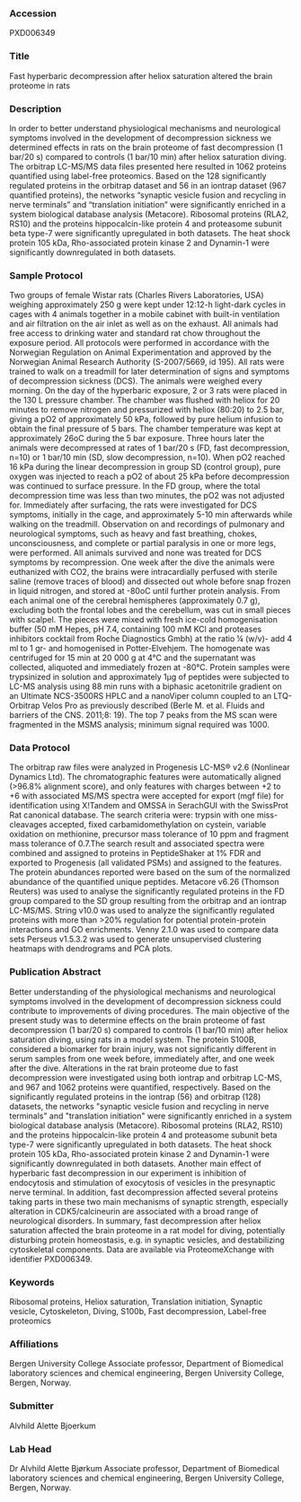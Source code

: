 ### Accession
PXD006349

### Title
Fast hyperbaric decompression after heliox saturation altered the brain proteome in rats

### Description
In order to better understand physiological mechanisms and neurological symptoms involved in the development of decompression sickness we determined effects in rats on the brain proteome of fast decompression (1 bar/20 s) compared to controls (1 bar/10 min) after heliox saturation diving. The orbitrap LC-MS/MS data files presented here resulted in 1062 proteins quantified using label-free proteomics. Based on the 128 significantly regulated proteins in the orbitrap dataset and 56 in an iontrap dataset (967 quantified proteins), the networks “synaptic vesicle fusion and recycling in nerve terminals” and “translation initiation” were significantly enriched in a system biological database analysis (Metacore). Ribosomal proteins (RLA2, RS10) and the proteins hippocalcin-like protein 4 and proteasome subunit beta type-7 were significantly upregulated in both datasets. The heat shock protein 105 kDa, Rho-associated protein kinase 2 and Dynamin-1 were significantly downregulated in both datasets.

### Sample Protocol
Two groups of female Wistar rats (Charles Rivers Laboratories, USA) weighing approximately 250 g were kept under 12:12-h light-dark cycles in cages with 4 animals together in a mobile cabinet with built-in ventilation and air filtration on the air inlet as well as on the exhaust. All animals had free access to drinking water and standard rat chow throughout the exposure period. All protocols were performed in accordance with the Norwegian Regulation on Animal Experimentation and approved by the Norwegian Animal Research Authority (S-2007/5669, id 195). All rats were trained to walk on a treadmill for later determination of signs and symptoms of decompression sickness (DCS). The animals were weighed every morning. On the day of the hyperbaric exposure, 2 or 3 rats were placed in the 130 L pressure chamber. The chamber was flushed with heliox for 20 minutes to remove nitrogen and pressurized with heliox (80:20) to 2.5 bar, giving a pO2 of approximately 50 kPa, followed by pure helium infusion to obtain the final pressure of 5 bars. The chamber temperature was kept at approximately 26oC during the 5 bar exposure. Three hours later the animals were decompressed at rates of 1 bar/20 s (FD, fast decompression, n=10) or 1 bar/10 min (SD, slow decompression, n=10). When pO2 reached 16 kPa during the linear decompression in group SD (control group), pure oxygen was injected to reach a pO2 of about 25 kPa before decompression was continued to surface pressure. In the FD group, where the total decompression time was less than two minutes, the pO2 was not adjusted for. Immediately after surfacing, the rats were investigated for DCS symptoms, initially in the cage, and approximately 5-10 min afterwards while walking on the treadmill. Observation on and recordings of pulmonary and neurological symptoms, such as heavy and fast breathing, chokes, unconsciousness, and complete or partial paralysis in one or more legs, were performed. All animals survived and none was treated for DCS symptoms by recompression. One week after the dive the animals were euthanized with CO2, the brains were intracardially perfused with sterile saline (remove traces of blood) and dissected out whole before snap frozen in liquid nitrogen, and stored at -80oC until further protein analysis.  From each animal one of the cerebral hemispheres (approximately 0.7 g), excluding both the frontal lobes and the cerebellum, was cut in small pieces with scalpel. The pieces were mixed with fresh ice-cold homogenisation buffer (50 mM Hepes, pH 7.4, containing 100 mM KCl and proteases inhibitors cocktail from Roche Diagnostics Gmbh) at the ratio ¼ (w/v)- add 4 ml to 1 gr- and homogenised in Potter-Elvehjem. The homogenate was centrifuged for 15 min at 20 000 g at 4°C and the supernatant was collected, aliquoted and immediately frozen at -80°C. Protein samples were trypsinized in solution and approximately 1μg of peptides were subjected to LC-MS analysis using 88 min runs with a biphasic acetonitrile gradient on an Ultimate NCS-3500RS HPLC and a nanoViper column coupled to an LTQ-Orbitrap Velos Pro as previously described (Berle M. et al. Fluids and barriers of the CNS. 2011;8: 19). The top 7 peaks from the MS scan were fragmented in the MSMS analysis; minimum signal required was 1000.

### Data Protocol
The orbitrap raw files were analyzed in Progenesis LC-MS® v2.6 (Nonlinear Dynamics Ltd). The chromatographic features were automatically aligned (>96.8% alignment score), and only features with charges between +2 to +6 with associated MS/MS spectra were accepted for export (mgf file) for identification using X!Tandem and OMSSA in SerachGUI with the SwissProt Rat canonical database. The search criteria were: trypsin with one miss-cleavages accepted, fixed carbamidomethylation on cystein, variable oxidation on methionine, precursor mass tolerance of 10 ppm and fragment mass tolerance of 0.7.The search result and associated spectra were combined and assigned to proteins in PeptideShaker at 1% FDR and exported to Progenesis (all validated PSMs) and assigned to the features. The protein abundances reported were based on the sum of the normalized abundance of the quantified unique peptides. Metacore v6.26 (Thomson Reuters) was used to analyse the significantly regulated proteins in the FD group compared to the SD group resulting from the orbitrap and an iontrap LC-MS/MS. String v10.0 was used to analyze the significantly regulated proteins with more than >20% regulation for potential protein-protein interactions and GO enrichments. Venny 2.1.0 was used to compare data sets Perseus v1.5.3.2 was used to generate unsupervised clustering heatmaps with dendrograms and PCA plots.

### Publication Abstract
Better understanding of the physiological mechanisms and neurological symptoms involved in the development of decompression sickness could contribute to improvements of diving procedures. The main objective of the present study was to determine effects on the brain proteome of fast decompression (1 bar/20 s) compared to controls (1 bar/10 min) after heliox saturation diving, using rats in a model system. The protein S100B, considered a biomarker for brain injury, was not significantly different in serum samples from one week before, immediately after, and one week after the dive. Alterations in the rat brain proteome due to fast decompression were investigated using both iontrap and orbitrap LC-MS, and 967 and 1062 proteins were quantified, respectively. Based on the significantly regulated proteins in the iontrap (56) and orbitrap (128) datasets, the networks "synaptic vesicle fusion and recycling in nerve terminals" and "translation initiation" were significantly enriched in a system biological database analysis (Metacore). Ribosomal proteins (RLA2, RS10) and the proteins hippocalcin-like protein 4 and proteasome subunit beta type-7 were significantly upregulated in both datasets. The heat shock protein 105 kDa, Rho-associated protein kinase 2 and Dynamin-1 were significantly downregulated in both datasets. Another main effect of hyperbaric fast decompression in our experiment is inhibition of endocytosis and stimulation of exocytosis of vesicles in the presynaptic nerve terminal. In addition, fast decompression affected several proteins taking parts in these two main mechanisms of synaptic strength, especially alteration in CDK5/calcineurin are associated with a broad range of neurological disorders. In summary, fast decompression after heliox saturation affected the brain proteome in a rat model for diving, potentially disturbing protein homeostasis, e.g. in synaptic vesicles, and destabilizing cytoskeletal components. Data are available via ProteomeXchange with identifier PXD006349.

### Keywords
Ribosomal proteins, Heliox saturation, Translation initiation, Synaptic vesicle, Cytoskeleton, Diving, S100b, Fast decompression, Label-free proteomics

### Affiliations
Bergen University College
Associate professor, Department of Biomedical laboratory sciences and chemical engineering, Bergen University College, Bergen, Norway.

### Submitter
Alvhild Alette Bjoerkum

### Lab Head
Dr Alvhild Alette Bjørkum
Associate professor, Department of Biomedical laboratory sciences and chemical engineering, Bergen University College, Bergen, Norway.


